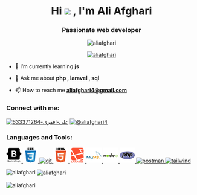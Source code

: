 <h1 align="center">Hi <img src="https://media.giphy.com/media/hvRJCLFzcasrR4ia7z/giphy.gif" width="30"> , I'm Ali Afghari</h1>
<h3 align="center">Passionate web developer</h3>

<p align="center"> <img src="https://komarev.com/ghpvc/?username=aliafghari&label=Profile%20views&color=0e75b6&style=flat" alt="aliafghari" /> </p>

<p align="center"> <a href="https://github.com/ryo-ma/github-profile-trophy"><img src="https://github-profile-trophy.vercel.app/?username=aliafghari" alt="aliafghari" /></a> </p>

- 🌱 I’m currently learning **js**

- 💬 Ask me about **php , laravel , sql**

- 📫 How to reach me **aliafghari4@gmail.com**

<h3 align="left">Connect with me:</h3>
<p align="left">
<a href="https://linkedin.com/in/علی-افقری-633371264" target="blank"><img align="center" src="https://raw.githubusercontent.com/rahuldkjain/github-profile-readme-generator/master/src/images/icons/Social/linked-in-alt.svg" alt="علی-افقری-633371264" height="30" width="40" /></a>
<a href="https://www.hackerearth.com/@aliafghari4" target="blank"><img align="center" src="https://raw.githubusercontent.com/rahuldkjain/github-profile-readme-generator/master/src/images/icons/Social/hackerearth.svg" alt="@aliafghari4" height="30" width="40" /></a>
</p>

<h3 align="left">Languages and Tools:</h3>
<p align="left"> <a href="https://getbootstrap.com" target="_blank" rel="noreferrer"> <img src="https://raw.githubusercontent.com/devicons/devicon/master/icons/bootstrap/bootstrap-plain-wordmark.svg" alt="bootstrap" width="40" height="40"/> </a> <a href="https://www.w3schools.com/css/" target="_blank" rel="noreferrer"> <img src="https://raw.githubusercontent.com/devicons/devicon/master/icons/css3/css3-original-wordmark.svg" alt="css3" width="40" height="40"/> </a> <a href="https://git-scm.com/" target="_blank" rel="noreferrer"> <img src="https://www.vectorlogo.zone/logos/git-scm/git-scm-icon.svg" alt="git" width="40" height="40"/> </a> <a href="https://www.w3.org/html/" target="_blank" rel="noreferrer"> <img src="https://raw.githubusercontent.com/devicons/devicon/master/icons/html5/html5-original-wordmark.svg" alt="html5" width="40" height="40"/> </a> <a href="https://laravel.com/" target="_blank" rel="noreferrer"> <img src="https://raw.githubusercontent.com/devicons/devicon/master/icons/laravel/laravel-plain-wordmark.svg" alt="laravel" width="40" height="40"/> </a> <a href="https://www.mysql.com/" target="_blank" rel="noreferrer"> <img src="https://raw.githubusercontent.com/devicons/devicon/master/icons/mysql/mysql-original-wordmark.svg" alt="mysql" width="40" height="40"/> </a> <a href="https://nodejs.org" target="_blank" rel="noreferrer"> <img src="https://raw.githubusercontent.com/devicons/devicon/master/icons/nodejs/nodejs-original-wordmark.svg" alt="nodejs" width="40" height="40"/> </a> <a href="https://www.php.net" target="_blank" rel="noreferrer"> <img src="https://raw.githubusercontent.com/devicons/devicon/master/icons/php/php-original.svg" alt="php" width="40" height="40"/> </a> <a href="https://postman.com" target="_blank" rel="noreferrer"> <img src="https://www.vectorlogo.zone/logos/getpostman/getpostman-icon.svg" alt="postman" width="40" height="40"/> </a> <a href="https://tailwindcss.com/" target="_blank" rel="noreferrer"> <img src="https://www.vectorlogo.zone/logos/tailwindcss/tailwindcss-icon.svg" alt="tailwind" width="40" height="40"/> </a> </p>

<p><img align="left" src="https://github-readme-stats.vercel.app/api/top-langs?username=aliafghari&show_icons=true&locale=en&layout=compact" alt="aliafghari" /></p>

<p>&nbsp;<img align="center" src="https://github-readme-stats.vercel.app/api?username=aliafghari&show_icons=true&locale=en" alt="aliafghari" /></p>

<p><img align="center" src="https://github-readme-streak-stats.herokuapp.com/?user=aliafghari&" alt="aliafghari" /></p>
